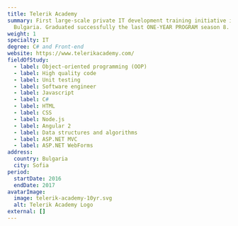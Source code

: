```yaml
---
title: Telerik Academy
summary: First large-scale private IT development training initiative in
  Bulgaria. Graduated successfully the last ONE-YEAR PROGRAM season 8.
weight: 1
specialty: IT
degree: C# and Front-end
website: https://www.telerikacademy.com/
fieldOfStudy:
  - label: Object-oriented programming (OOP)
  - label: High quality code
  - label: Unit testing
  - label: Software engineer
  - label: Javascript
  - label: C#
  - label: HTML
  - label: CSS
  - label: Node.js
  - label: Angular 2
  - label: Data structures and algorithms
  - label: ASP.NET MVC
  - label: ASP.NET WebForms
address:
  country: Bulgaria
  city: Sofia
period:
  startDate: 2016
  endDate: 2017
avatarImage:
  image: telerik-academy-10yr.svg
  alt: Telerik Academy Logo
external: []
---
```

